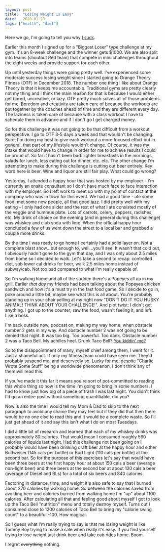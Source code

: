 ```yaml
---
layout: post
title:  "Losing Weight Is Easy"
date:   2020-01-29
tags: ["health", "diet"]
---
```


Here we go, I'm going to tell you why [I suck](https://www.youtube.com/watch?v=xUA2EzzWAC4).

Earlier this month I signed up for a "Biggest Loser" type challenge at my gym. It's an 8-week challenge and the winner gets $1000. We are also split into teams (shoutout Red team) that compete in mini challenges throughout the eight weeks and provide support for each other.

Up until yesterday things were going pretty well. I've experienced some moderate success losing weight since I started going to Orange Theory Fitness (OTF) in December 2018. The number one thing I like about Orange Theory is that it keeps me accountable. Traditional gyms are pretty clearly not my thing and I think the main reason for that is because I would either get bored, uncreative, or lazy. OTF pretty much solves all of those problems for me. Boredom and creativity are taken care of because the workouts are put together by the coaches ahead of time and they are different every day. The laziness is taken care of because with a class workout I have to schedule them in advance and if I don't go I get charged money.

So for this challenge it was not going to be that difficult from a workout perspective. I go to OTF 3-5 days a week and that wouldn't be changing. Sure, I'm doing my best to give each workout a more focused effort but in general, that part of my lifestyle wouldn't change. Of course, it was my intake that would have to change in order for me to achieve results I could be proud of. So far it hasn't been bad: lighter breakfasts in the mornings, salads for lunch, less eating out for dinner, etc. etc. The other change I'm attempting to make during this challenge is cutting out beer entirely. Key word here is beer. Wine and liquor are still fair play. What could go wrong?

Yesterday, I attended a happy hour that was hosted by my employer - I'm currently an onsite consultant so I don't have much face to face interaction with my employer. So I left work to meet up with my point of contact at the company who was in town for this event. We had a good time - ate some food, met some new people, all that good jazz. I did pretty well with my eating - I only had one slider and the rest of what I ate consisted mostly of the veggie and hummus plate. Lots of carrots, celery, peppers, radishes, etc. My drink of choice on the evening (and in general during this challenge) was whiskey and club soda with lime. When the official happy hour concluded a few of us went down the street to a local bar and grabbed a couple more drinks.

By the time I was ready to go home I certainly had a solid layer on. Not a complete blast show...but enough to, well...you'll see. It wasn't that cold out, I obviously hadn't gone to the gym that day, and I was only about 2.5 miles from home so I decided to walk. Let's take a second to recap: controlled diet, sub lower cal drinks for beer, walk 2.5 miles home instead of subway/cab. Not too bad compared to what I'm really capable of.

So I'm walking home and all of the sudden there's a Popeyes all up in my grill. Earlier *that day* my friends had been talking about the Popeyes chicken sandwich and how it's a must try in the fast food game. So I decide to go in, poke around a little bit, maybe see what this is all about. You're probably standing up in your chair yelling at my right now "DON'T DO IT YOU HUSKY ANIMAL! THINK ABOUT YOUR CHALLENGE!". And plot twist: I didn't get anything. I got up to the counter, saw the food, wasn't feeling it, and left. Like a boss.

I'm back outside now, podcast on, making my way home, when obstacle number 2 gets in my way. And obstacle number 2 was not going to be denied that night. It was too big. Too powerful. Too dank. Obstacle number 2 was a Taco Bell. My achilles heel. Drunk Taco Bell? [You kiddin' me?](https://www.youtube.com/watch?v=U7fjDS0jKiE)

So to the disappointment of many, myself chief among them, I went for it. Just a shameful act. If only my fitness team could have seen me. They'd probably suspend me, and deservedly so. Lucky for me, despite "Charlie Wrote Some Stuff" being a worldwide phenomenon, I don't think any of them will read this.

If you've made it this far it means you're sort of pot-committed to reading this whole thing so now is the time I'm going to bring in some numbers. I had to know just how big of a piece of trash I was last night. You didn't think I'd go an entire post without something quantifiable, did you?

Now is also the time I would tell my Mom & Dad to skip to the next paragraph to avoid any shame they may feel but if they did that then there would be no one else to read this and it would be a complete waste. So I'll just get ahead of it and say this isn't what I do on most Tuesdays.

I did a little bit of research and learned that each of my whiskey drinks was approximately 80 calories. That would mean I consumed roughly 560 calories of liquids last night. Had this challenge not been going on I probably would have been drinking draft beer at the happy hour and either Budweiser (145 cals per bottle) or Bud Light (110 cals per bottle) at the second bar. So for the purpose of this exercises let's say that would have been three beers at the first happy hour at about 150 cals a beer (average non-light beer) and three beers at the second bar at about 130 cals a beer (average of Diesel and BLs) for a total of six beers and 840 calories.

Factoring in distance, time, and weight it's also safe to say that I burned about 270 calories by walking home. So between the calories saved from avoiding beer and calories burned from walking home I'm "up" about 1100 calories. After calculating all that and feeling good about myself I got to look up the Taco Bell "nutrition" menu and totally destroy myself. Turns out I consumed close to 1200 calories of Taco Bell to bring my "calorie swing count" to a beautiful -100. How magical.

So I guess what I'm really trying to say is that me losing weight is like Tommy Boy trying to make a sale when really it's easy. If you find yourself trying to lose weight just drink beer and take cab rides home. Boom.

I regret ~~everything~~ nothing.